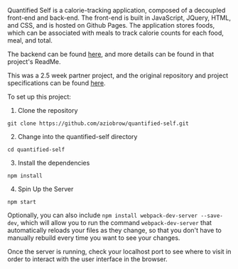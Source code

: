 Quantified Self is a calorie-tracking application, composed of a decoupled front-end and back-end. The front-end is built in JavaScript, JQuery, HTML, and CSS, and is hosted on Github Pages.  The application stores foods, which can be associated with meals to track calorie counts for each food, meal, and total.

The backend can be found [here](https://github.com/dionew1/express-qs), and more details can be found in that project's ReadMe.

This was a 2.5 week partner project, and the original repository and project specifications can be found [here](http://backend.turing.io/module4/projects/quantified-self/quantified-self).

To set up this project:

1) Clone the repository

`git clone https://github.com/aziobrow/quantified-self.git`

2) Change into the quantified-self directory

`cd quantified-self`

3) Install the dependencies

`npm install`

4) Spin Up the Server

`npm start`

Optionally, you can also include
`npm install webpack-dev-server --save-dev`, which will allow you to run the command `webpack-dev-server` that automatically reloads your files as they change, so that you don't have to manually rebuild every time you want to see your changes.

Once the server is running, check your localhost port to see where to visit in order to interact with the user interface in the browser.
